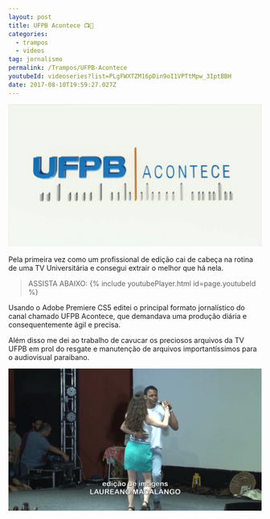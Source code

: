 ```yaml
---
layout: post
title: UFPB Acontece 📺📰
categories:
  - trampos
  - videos
tag: jornalismo
permalink: /Trampos/UFPB-Acontece
youtubeId: videoseries?list=PLgFWXTZM16pDin9oI1VPTtMpw_3IptBBH
date: 2017-08-10T19:59:27.027Z
---
```

![letreiro escrito UFPB ACONTECE removido da vinheta do programa](/images/uploads/UFPBACONTECE01.png)

Pela primeira vez como um profissional de edição cai de cabeça na rotina de uma TV Universitária e consegui extrair o melhor que há nela.

> ASSISTA ABAIXO:
{% include youtubePlayer.html id=page.youtubeId %}

Usando o Adobe Premiere CS5 editei o principal formato jornalístico do canal chamado UFPB Acontece, que demandava uma produção diária e consequentemente ágil e precisa.

Além disso me dei ao trabalho de cavucar os preciosos arquivos da TV UFPB em prol do resgate e manutenção de arquivos importantíssimos para o audiovisual paraibano. 

![imagem de uma reportagem com casal dançando e letreiro inferior escrito: EDIÇÃO DE IMAGENS: LAUREANO MACALANGO](/images/uploads/UFPBACONTECE02.png)